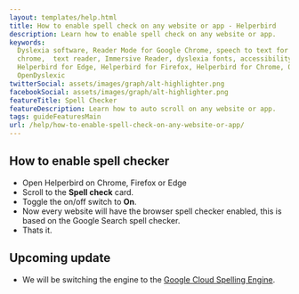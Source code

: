 ```yaml
---
layout: templates/help.html
title: How to enable spell check on any website or app - Helperbird
description: Learn how to enable spell check on any website or app.
keywords:
  Dyslexia software, Reader Mode for Google Chrome, speech to text for chrome, Text to speech for
  chrome,  text reader, Immersive Reader, dyslexia fonts, accessibility software, dyslexia software,
  Helperbird for Edge, Helperbird for Firefox, Helperbird for Chrome, Opendyslexic for Chrome,
  OpenDyslexic
twitterSocial: assets/images/graph/alt-highlighter.png
facebookSocial: assets/images/graph/alt-highlighter.png
featureTitle: Spell Checker
featureDescription: Learn how to auto scroll on any website or app.
tags: guideFeaturesMain
url: /help/how-to-enable-spell-check-on-any-website-or-app/
---
```


## How to enable spell checker

- Open Helperbird on Chrome, Firefox or Edge
- Scroll to the **Spell check** card.
- Toggle the on/off switch to **On**.
- Now every website will have the browser spell checker enabled, this is based on the Google Search
  spell checker.
- Thats it.

## Upcoming update

- We will be switching the engine to the
  [Google Cloud Spelling Engine](https://cloud.google.com/docs/text-to-speech/).
